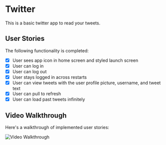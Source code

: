 # Twitter

This is a basic twitter app to read your tweets.

## User Stories

The following functionality is completed:

- [x] User sees app icon in home screen and styled launch screen
- [x] User can log in
- [x] User can log out
- [x] User stays logged in across restarts
- [x] User can view tweets with the user profile picture, username, and tweet text
- [x] User can pull to refresh
- [x] User can load past tweets infinitely

## Video Walkthrough

Here's a walkthrough of implemented user stories:

<img src='http://g.recordit.co/ggq53F8sRe.gif' title='Video Walkthrough' width='' alt='Video Walkthrough' />
